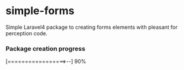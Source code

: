 simple-forms
============

Simple Laravel4 package to creating forms elements with pleasant for perception code.

### Package creation progress
[=================>--] 90%
